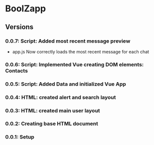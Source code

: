# BoolZapp

## Versions

### 0.0.7: Script: Added most recent message preview

* app.js Now correctly loads the most recent message for each chat

### 0.0.6: Script: Implemented Vue creating DOM elements: Contacts

### 0.0.5: Script: Added Data and initialized Vue App

### 0.0.4: HTML: created alert and search layout

### 0.0.3: HTML: created main user layout

### 0.0.2: Creating base HTML document

### 0.0.1: Setup
